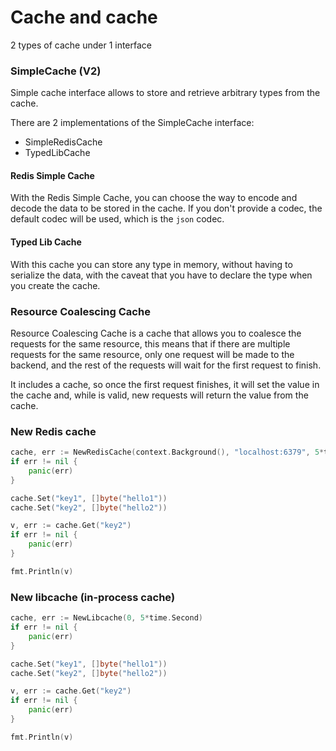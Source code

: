 # Cache and cache

2 types of cache under 1 interface

### SimpleCache (V2)
Simple cache interface allows to store and retrieve arbitrary types from the cache.

There are 2 implementations of the SimpleCache interface:
- SimpleRedisCache
- TypedLibCache

#### Redis Simple Cache
With the Redis Simple Cache, you can choose the way to encode and decode the data to be stored in the cache.
If you don't provide a codec, the default codec will be used, which is the `json` codec.

#### Typed Lib Cache
With this cache you can store any type in memory, without having to serialize the data, with the caveat that you have to declare the type when you create the cache.

### Resource Coalescing Cache
Resource Coalescing Cache is a cache that allows you to coalesce the requests for the same resource,
this means that if there are multiple requests for the same resource, only one request will be made to the backend, 
and the rest of the requests will wait for the first request to finish.

It includes a cache, so once the first request finishes, it will set the value in the cache and, while is valid, new requests
will return the value from the cache.

### New Redis cache

```go
cache, err := NewRedisCache(context.Background(), "localhost:6379", 5*time.Second)
if err != nil {
    panic(err)
}

cache.Set("key1", []byte("hello1"))
cache.Set("key2", []byte("hello2"))

v, err := cache.Get("key2")
if err != nil {
    panic(err)
}

fmt.Println(v)
```

### New libcache (in-process cache)

```go
cache, err := NewLibcache(0, 5*time.Second)
if err != nil {
    panic(err)
}

cache.Set("key1", []byte("hello1"))
cache.Set("key2", []byte("hello2"))

v, err := cache.Get("key2")
if err != nil {
    panic(err)
}

fmt.Println(v)
```
